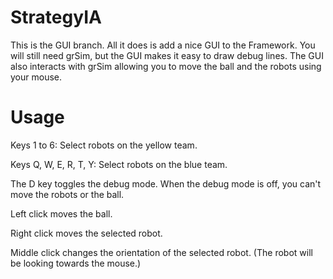 # StrategyIA
This is the GUI branch. All it does is add a nice GUI to the Framework. You will still need grSim, but the GUI makes it easy to draw debug lines. The GUI also interacts with grSim allowing you to move the ball and the robots using your mouse.

# Usage
Keys 1 to 6: Select robots on the yellow team.

Keys Q, W, E, R, T, Y: Select robots on the blue team.

The D key toggles the debug mode. When the debug mode is off, you can't move the robots or the ball.


Left click moves the ball.

Right click moves the selected robot.

Middle click changes the orientation of the selected robot. (The robot will be looking towards the mouse.)
